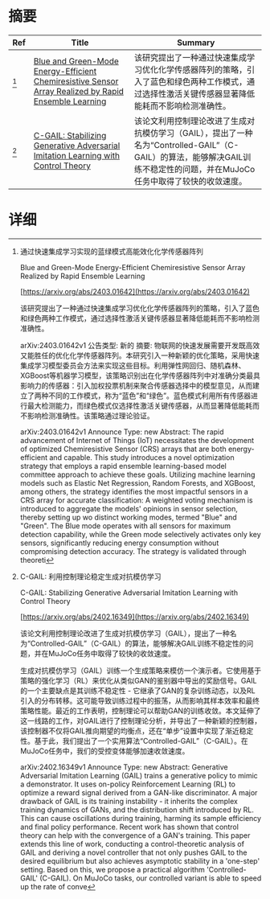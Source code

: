 # 摘要

| Ref | Title | Summary |
| --- | --- | --- |
| [^1] | [Blue and Green-Mode Energy-Efficient Chemiresistive Sensor Array Realized by Rapid Ensemble Learning](https://arxiv.org/abs/2403.01642) | 该研究提出了一种通过快速集成学习优化化学传感器阵列的策略，引入了蓝色和绿色两种工作模式，通过选择性激活关键传感器显著降低能耗而不影响检测准确性。 |
| [^2] | [C-GAIL: Stabilizing Generative Adversarial Imitation Learning with Control Theory](https://arxiv.org/abs/2402.16349) | 该论文利用控制理论改进了生成对抗模仿学习（GAIL），提出了一种名为“Controlled-GAIL”（C-GAIL）的算法，能够解决GAIL训练不稳定性的问题，并在MuJoCo任务中取得了较快的收敛速度。 |

# 详细

[^1]: 通过快速集成学习实现的蓝绿模式高能效化化学传感器阵列

    Blue and Green-Mode Energy-Efficient Chemiresistive Sensor Array Realized by Rapid Ensemble Learning

    [https://arxiv.org/abs/2403.01642](https://arxiv.org/abs/2403.01642)

    该研究提出了一种通过快速集成学习优化化学传感器阵列的策略，引入了蓝色和绿色两种工作模式，通过选择性激活关键传感器显著降低能耗而不影响检测准确性。

    

    arXiv:2403.01642v1 公告类型: 新的 摘要: 物联网的快速发展需要开发既高效又能胜任的优化化学传感器阵列。本研究引入一种新颖的优化策略，采用快速集成学习模型委员会方法来实现这些目标。利用弹性网回归、随机森林、XGBoost等机器学习模型，该策略识别出在化学传感器阵列中对准确分类最具影响力的传感器：引入加权投票机制来聚合传感器选择中的模型意见，从而建立了两种不同的工作模式，称为“蓝色”和“绿色”。蓝色模式利用所有传感器进行最大检测能力，而绿色模式仅选择性激活关键传感器，从而显著降低能耗而不影响检测准确性。该策略通过理论验证。

    arXiv:2403.01642v1 Announce Type: new  Abstract: The rapid advancement of Internet of Things (IoT) necessitates the development of optimized Chemiresistive Sensor (CRS) arrays that are both energy-efficient and capable. This study introduces a novel optimization strategy that employs a rapid ensemble learning-based model committee approach to achieve these goals. Utilizing machine learning models such as Elastic Net Regression, Random Forests, and XGBoost, among others, the strategy identifies the most impactful sensors in a CRS array for accurate classification: A weighted voting mechanism is introduced to aggregate the models' opinions in sensor selection, thereby setting up wo distinct working modes, termed "Blue" and "Green". The Blue mode operates with all sensors for maximum detection capability, while the Green mode selectively activates only key sensors, significantly reducing energy consumption without compromising detection accuracy. The strategy is validated through theoreti
    
[^2]: C-GAIL: 利用控制理论稳定生成对抗模仿学习

    C-GAIL: Stabilizing Generative Adversarial Imitation Learning with Control Theory

    [https://arxiv.org/abs/2402.16349](https://arxiv.org/abs/2402.16349)

    该论文利用控制理论改进了生成对抗模仿学习（GAIL），提出了一种名为“Controlled-GAIL”（C-GAIL）的算法，能够解决GAIL训练不稳定性的问题，并在MuJoCo任务中取得了较快的收敛速度。

    

    生成对抗模仿学习（GAIL）训练一个生成策略来模仿一个演示者。它使用基于策略的强化学习（RL）来优化从类似GAN的鉴别器中导出的奖励信号。GAIL的一个主要缺点是其训练不稳定性 - 它继承了GAN的复杂训练动态，以及RL引入的分布转移。这可能导致训练过程中的振荡，从而影响其样本效率和最终策略性能。最近的工作表明，控制理论可以帮助GAN的训练收敛。本文延伸了这一线路的工作，对GAIL进行了控制理论分析，并导出了一种新颖的控制器，该控制器不仅将GAIL推向期望的均衡点，还在“单步”设置中实现了渐近稳定性。基于此，我们提出了一个实用算法“Controlled-GAIL”（C-GAIL）。在MuJoCo任务中，我们的受控变体能够加速收敛速度。

    arXiv:2402.16349v1 Announce Type: new  Abstract: Generative Adversarial Imitation Learning (GAIL) trains a generative policy to mimic a demonstrator. It uses on-policy Reinforcement Learning (RL) to optimize a reward signal derived from a GAN-like discriminator. A major drawback of GAIL is its training instability - it inherits the complex training dynamics of GANs, and the distribution shift introduced by RL. This can cause oscillations during training, harming its sample efficiency and final policy performance. Recent work has shown that control theory can help with the convergence of a GAN's training. This paper extends this line of work, conducting a control-theoretic analysis of GAIL and deriving a novel controller that not only pushes GAIL to the desired equilibrium but also achieves asymptotic stability in a 'one-step' setting. Based on this, we propose a practical algorithm 'Controlled-GAIL' (C-GAIL). On MuJoCo tasks, our controlled variant is able to speed up the rate of conve
    

